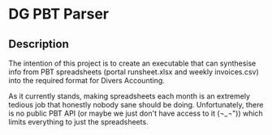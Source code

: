# DG PBT Parser

## Description

The intention of this project is to create an executable that can synthesise info from PBT spreadsheets (portal runsheet.xlsx and weekly invoices.csv) into the required format for Divers Accounting.

As it currently stands, making spreadsheets each month is an extremely tedious job that honestly nobody sane should be doing. Unfortunately, there is no public PBT API (or maybe we just don't have access to it (¬_¬")) which limits everything to just the spreadsheets.